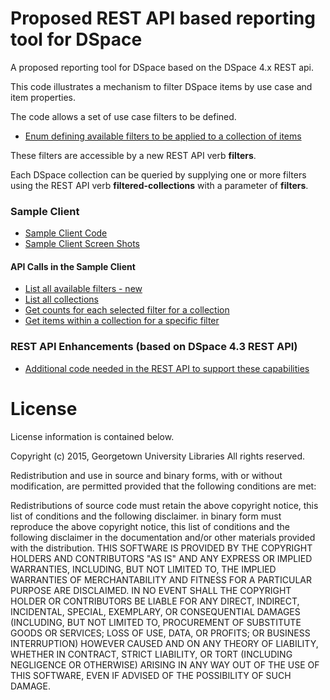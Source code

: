 # Proposed REST API based reporting tool for DSpace

A proposed reporting tool for DSpace based on the DSpace 4.x REST api.

This code illustrates a mechanism to filter DSpace items by use case and item properties.

The code allows a set of use case filters to be defined.
* [Enum defining available filters to be applied to a collection of items](https://github.com/Georgetown-University-Libraries/DSpaceRestQCReports/blob/master/dspace/modules/rest/src/main/java/org/dspace/rest/filter/ItemFilterDefs.java)

These filters are accessible by a new REST API verb **filters**.

Each DSpace collection can be queried by supplying one or more filters using the REST API verb **filtered-collections** with a parameter of **filters**.

### Sample Client

* [Sample Client Code](https://github.com/Georgetown-University-Libraries/DSpaceRestQCReports/tree/master/sampleClient)
* [Sample Client Screen Shots](https://github.com/Georgetown-University-Libraries/DSpaceRestQCReports/releases/tag/v0.1)

#### API Calls in the Sample Client
* [List all available filters - new](https://github.com/Georgetown-University-Libraries/DSpaceRestQCReports/blob/4c00475b894e7275961bf0334a5106df781af674/sampleClient/restClient.js#L28)
* [List all collections](https://github.com/Georgetown-University-Libraries/DSpaceRestQCReports/blob/4c00475b894e7275961bf0334a5106df781af674/sampleClient/restClient.js#L55)
* [Get counts for each selected filter for a collection](https://github.com/Georgetown-University-Libraries/DSpaceRestQCReports/blob/4c00475b894e7275961bf0334a5106df781af674/sampleClient/restClient.js#L112)
* [Get items within a collection for a specific filter](https://github.com/Georgetown-University-Libraries/DSpaceRestQCReports/blob/4c00475b894e7275961bf0334a5106df781af674/sampleClient/restClient.js#L167)

### REST API Enhancements (based on DSpace 4.3 REST API)

* [Additional code needed in the REST API to support these capabilities](https://github.com/Georgetown-University-Libraries/DSpaceRestQCReports/tree/master/dspace/modules/rest/src/main/java/org/dspace/rest)

# License 
License information is contained below.

Copyright (c) 2015, Georgetown University Libraries All rights reserved.

Redistribution and use in source and binary forms, with or without modification, are permitted provided that the following conditions are met:

Redistributions of source code must retain the above copyright notice, this list of conditions and the following disclaimer. 
in binary form must reproduce the above copyright notice, this list of conditions and the following disclaimer in the documentation and/or other materials 
provided with the distribution. THIS SOFTWARE IS PROVIDED BY THE COPYRIGHT HOLDERS AND CONTRIBUTORS "AS IS" AND ANY EXPRESS OR IMPLIED WARRANTIES, INCLUDING, 
BUT NOT LIMITED TO, THE IMPLIED WARRANTIES OF MERCHANTABILITY AND FITNESS FOR A PARTICULAR PURPOSE ARE DISCLAIMED. 
IN NO EVENT SHALL THE COPYRIGHT HOLDER OR CONTRIBUTORS BE LIABLE FOR ANY DIRECT, INDIRECT, INCIDENTAL, SPECIAL, EXEMPLARY, OR CONSEQUENTIAL DAMAGES 
(INCLUDING, BUT NOT LIMITED TO, PROCUREMENT OF SUBSTITUTE GOODS OR SERVICES; LOSS OF USE, DATA, OR PROFITS; OR BUSINESS INTERRUPTION) 
HOWEVER CAUSED AND ON ANY THEORY OF LIABILITY, WHETHER IN CONTRACT, STRICT LIABILITY, OR TORT (INCLUDING NEGLIGENCE OR OTHERWISE) 
ARISING IN ANY WAY OUT OF THE USE OF THIS SOFTWARE, EVEN IF ADVISED OF THE POSSIBILITY OF SUCH DAMAGE.
